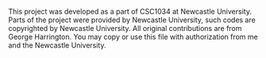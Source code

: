 This project was developed as a part of CSC1034 at Newcastle University.
Parts of the project were provided by  Newcastle University, such codes are copyrighted by Newcastle University.
All original contributions are from George Harrington. You may copy or use this file with authorization from me and the Newcastle University.